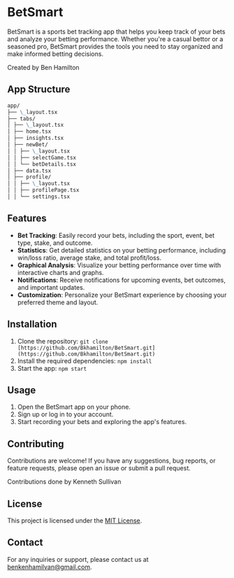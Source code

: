 # BetSmart

BetSmart is a sports bet tracking app that helps you keep track of your bets and analyze your betting performance. Whether you're a casual bettor or a seasoned pro, BetSmart provides the tools you need to stay organized and make informed betting decisions.

Created by Ben Hamilton

## App Structure

```markdown
app/
├── \_layout.tsx
├── tabs/
│ ├── \_layout.tsx
│ ├── home.tsx
│ ├── insights.tsx
│ ├── newBet/
│ │ ├── \_layout.tsx
│ │ ├── selectGame.tsx
│ │ └── betDetails.tsx
│ ├── data.tsx
│ ├── profile/
│ │ ├── \_layout.tsx
│ │ ├── profilePage.tsx
│ │ └── settings.tsx
```

## Features

- **Bet Tracking**: Easily record your bets, including the sport, event, bet type, stake, and outcome.
- **Statistics**: Get detailed statistics on your betting performance, including win/loss ratio, average stake, and total profit/loss.
- **Graphical Analysis**: Visualize your betting performance over time with interactive charts and graphs.
- **Notifications**: Receive notifications for upcoming events, bet outcomes, and important updates.
- **Customization**: Personalize your BetSmart experience by choosing your preferred theme and layout.

## Installation

1. Clone the repository: `git clone [https://github.com/Bkhamilton/BetSmart.git](https://github.com/Bkhamilton/BetSmart.git)`
2. Install the required dependencies: `npm install`
3. Start the app: `npm start`

## Usage

1. Open the BetSmart app on your phone.
2. Sign up or log in to your account.
3. Start recording your bets and exploring the app's features.

## Contributing

Contributions are welcome! If you have any suggestions, bug reports, or feature requests, please open an issue or submit a pull request.

Contributions done by Kenneth Sullivan

## License

This project is licensed under the [MIT License](LICENSE).

## Contact

For any inquiries or support, please contact us at benkenhamilvan@gmail.com.
